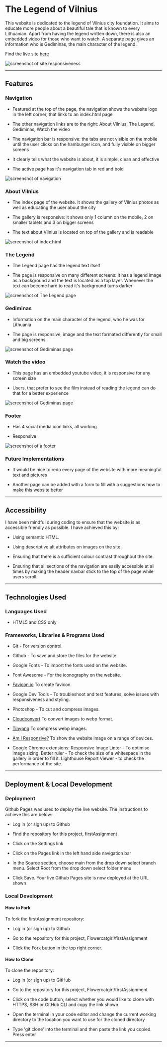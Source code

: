 # The Legend of Vilnius

This website is dedicated to the legend of Vilnius city foundation. It aims to educate more people about a beautiful tale that is known to every Lithuanian. Apart from having the legend written down, there is also an embedded video for those who want to watch. A separate page gives an information who is Gediminas, the main character of the legend.

Find the live site [here]

[here]: https://flowercatgirl.github.io/firstAssignment/index.html

![screenshot of site responsiveness](assets/images/responsiveness.webp)

---

## Features

### Navigation

- Featured at the top of the page, the navigation shows the website logo in the left corner, that links to an index.html page

- The other navigation links are to the right: About Vilnius, The Legend, Gediminas, Watch the video

- The navigation bar is responsive: the tabs are not visible on the mobile until the user clicks on the hamburger icon, and fully visible on bigger screens

- It clearly tells what the website is about, it is simple, clean and effective

- The active page has it's navigation tab in red and bold

![screenshot of navigation](assets/images/navigation.webp)

### About Vilnius

- The index page of the website. It shows the gallery of Vilnius photos as well as educating the user about the city

- The gallery is responsive: it shows only 1 column on the mobile, 2 on smaller tablets and 3 on bigger screens

- The text about Vilnius is located on top of the gallery and is readable

![screenshot of index.html](assets/images/index.webp)

### The Legend

- The Legend page has the legend text itself

- The page is responsive on many different screens: it has a legend image as a background and the text is located as a top layer. Whenever the text can become hard to read it's background turns darker

![screenshot of The Legend page](assets/images/thelegend.webp)

### Gediminas

- Information on the main character of the legend, who he was for Lithuania

- The page is responsive, image and the text formated differently for small and big screens

![screenshot of Gediminas page](assets/images/gediminas_page.webp)

### Watch the video

- This page has an embedded youtube video, it is responsive for any screen size

- Users, that prefer to see the film instead of reading the legend can do that for a better experience

![screenshot of Gediminas page](assets/images/film.webp)

### Footer

- Has 4 social media icon links, all working

- Responsive

![screenshot of a footer](assets/images/footer.webp)

### Future Implementations

- It would be nice to redo every page of the website with more meaningful text and pictures

- Another page can be added with a form to fill with a suggestions how to make this website better

---

## Accessibility

I have been mindful during coding to ensure that the website is as accessible friendly as possible. I have achieved this by:

- Using semantic HTML.

- Using descriptive alt attributes on images on the site.

- Ensuring that there is a sufficient colour contrast throughout the site.

- Ensuring that all sections of the navigation are easily accessible at all times by making the header navbar stick to the top of the page while users scroll.

---

## Technologies Used

### Languages Used

- HTML5 and CSS only

### Frameworks, Libraries & Programs Used

-  Git - For version control.

- Github - To save and store the files for the website.

- Google Fonts - To import the fonts used on the website.

- Font Awesome - For the iconography on the website.

- [Favicon.io](https://favicon.io/) To create favicon.

- Google Dev Tools - To troubleshoot and test features, solve issues with responsiveness and styling.

- Photoshop - To cut and compress images.

- [Cloudconvert](https://cloudconvert.com) To convert images to webp format.

- [Tinypng](https://tinypng.com/) To compress webp images.

- [Am I Responsive?](http://ami.responsivedesign.is/) To show the website image on a range of devices.

- Google Chrome extensions:
   Responsive Image Linter - To optimise image sizing.
   Better ruler - To check the size of a whitespace in the gallery in order to fill it.
   Lighthouse Report Viewer - to check the performance of the site.

---

## Deployment & Local Development

### Deployment

Github Pages was used to deploy the live website. The instructions to achieve this are below:

- Log in (or sign up) to Github

- Find the repository for this project, firstAssignment

- Click on the Settings link

- Click on the Pages link in the left hand side navigation bar

- In the Source section, choose main from the drop down select branch menu. Select Root from the drop down select folder menu

- Click Save. Your live Github Pages site is now deployed at the URL shown

### Local Development

#### How to Fork

To fork the firstAssignment repository:

- Log in (or sign up) to Github

- Go to the repository for this project, Flowercatgirl/firstAssignment

- Click the Fork button in the top right corner.

#### How to Clone

To clone the repository:

- Log in (or sign up) to GitHub

- Go to the repository for this project, Flowercatgirl/firstAssignment

- Click on the code button, select whether you would like to clone with HTTPS, SSH or GitHub CLI and copy the link shown

- Open the terminal in your code editor and change the current working directory to the location you want to use for the cloned directory

- Type 'git clone' into the terminal and then paste the link you copied. Press enter

___